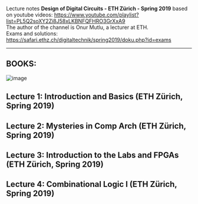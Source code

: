 Lecture notes **Design of Digital Circuits - ETH Zürich - Spring 2019** based on youtube videos: https://www.youtube.com/playlist?list=PL5Q2soXY2Zi8J58xLKBNFQFHRO3GrXxA9 <br/>
The author of the channel is Onur Mutlu, a lecturer at ETH. <br/>
Exams and solutions: https://safari.ethz.ch/digitaltechnik/spring2019/doku.php?id=exams
______
## BOOKS:
![image](https://github.com/mozerpol/learningRISC-V/assets/43972902/26399c60-21e3-4472-8d0f-789f716973b2)
## Lecture 1: Introduction and Basics (ETH Zürich, Spring 2019)
## Lecture 2: Mysteries in Comp Arch (ETH Zürich, Spring 2019)
## Lecture 3: Introduction to the Labs and FPGAs (ETH Zürich, Spring 2019)
## Lecture 4: Combinational Logic I (ETH Zürich, Spring 2019)


